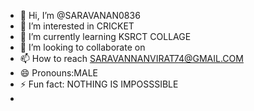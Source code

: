 - 👋 Hi, I’m @SARAVANAN0836
- 👀 I’m interested in CRICKET
- 🌱 I’m currently learning KSRCT COLLAGE
- 💞️ I’m looking to collaborate on 
- 📫 How to reach SARAVANNANVIRAT74@GMAIL.COM
- 😄 Pronouns:MALE
- ⚡ Fun fact: NOTHING IS IMPOSSSIBLE
- 

<!---
Saravanan0836/Saravanan0836 is a ✨ special ✨ repository because its `README.md` (this file) appears on your GitHub profile.
You can click the Preview link to take a look at your changes.
--->
